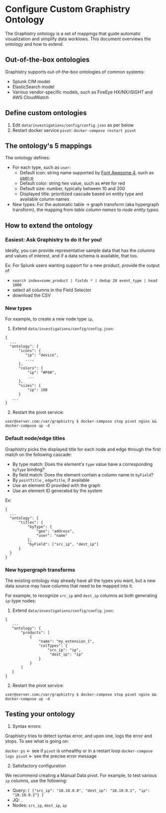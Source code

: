 # Configure Custom Graphistry Ontology

The Graphistry ontology is a set of mappings that guide automatic visualization and simplify data worklows. This document overviews the ontology and how to extend.

## Out-of-the-box ontologies

Graphistry supports out-of-the-box ontologies of common systems:

* Splunk CIM model
* ElasticSearch model
* Various vendor-specific models, such as FireEye HX/NX/iSIGHT and AWS CloudWatch

## Define custom ontologies

1. Edit `data/investigations/config/config.json` as per below
2. Restart docker service `pivot`: `docker-compose restart pivot`

## The ontology's 5 mappings

The ontology defines:

* For each type, such as `user`:
  * Default icon: string name supported by [Font Awesome 4](https://fontawesome.com/v4.7.0/icons/), such as [user-o](https://fontawesome.com/v4.7.0/icon/user-o)
  * Default color: string hex value, such as `#F00` for red
  * Default size: number, typically between 10 and 200
  * Displayed title: prioritized cascade based on entity type and available column names
* New types:
For the automatic table -> graph transform (aka hypergraph transform), the mapping from _table column names_ to _node entity types_.
  
  
## How to extend the ontology

### Easiest: Ask Graphistry to do it for you! 

Ideally, you can provide representative sample data that has the columns and values of interest, and if a data schema is available, that too.

Ex: For Splunk users wanting support for a new product, provide the output of 
* `search index=some_product | fields * | dedup 20 event_type | head 1000`
* select all columns in the Field Selector
* download the CSV

### New types

For example, to create a new node type `ip`, 

1. Extend `data/investigations/config/config.json`:

```
{
  ...
  "ontology": {
      "icons": {
         "ip": "device",
         ...,
      },
      "colors": {
          "ip": "#F00",
          ...
      },
      "sizes": {
          "ip": 100
      }
   ...
}   
```

2. Restart the pivot service:

```user@server.com:/var/graphistry $ docker-compose stop pivot nginx && docker-compose up -d```

### Default node/edge titles

Graphistry picks the displayed title for each node and edge through the first match on the following cascade:

* By type match: Does the element's `type` value have a corresponding `byType` binding?
* By field match: Does the element contain a column name in `byField`?
* By `pointTitle` , `edgeTitle`, if available
* Use an element ID provided with the graph
* Use an element ID generated by the system

Ex:

```
{
  ...
  "ontology": {
      "titles": {
          "byType": {
              "geo": "address",
              "user": "name"
          },
          "byField": ["src_ip", "dest_ip"]
      }
  }
}
```


### New hypergraph transforms

The existing ontology may already have all the types you want, but a new data source may have columns that need to be mapped into it.

For example, to recognize `src_ip` and `dest_ip` columns as both generating `ip`-type nodes:

1. Extend `data/investigations/config/config.json`:

```
{
   ...
   "ontology": {
       "products": [
           {
               "name": "my_extension_1",
               "colTypes": {
                   "src_ip": "ip",
                    "dest_ip": "ip"
               }
           }
       ]
   }
}
```

2. Restart the pivot service:
```
user@server.com:/var/graphistry $ docker-compose stop pivot nginx && docker-compose up -d
```
         
         
## Testing your ontology

1. Syntax errors: 

Graphistry tries to detect syntax error, and upon one, logs the error and stops. To see what is going on:

`docker ps` <- see if `pivot` is unhealthy or in a restart loop
`docker-compose logs pivot` <- see the precise error message

2. Satisfactory configuration

We recommend creating a Manual Data pivot. For example, to test various `ip` columns, use the following:

* Query: `[ {"src_ip": "10.10.0.0", "dest_ip": "10.10.0.1", "ip": "10.10.0.2"} ]`
* JQ: `.`
* Nodes: `src_ip`, `dest_ip`, `ip`
